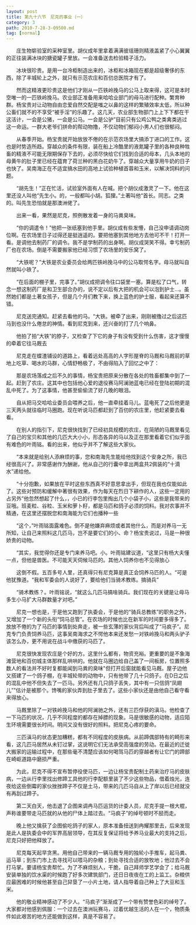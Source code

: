 ```yaml
---
layout: post
title: 第九十六节　尼克的事业（一）
category: 3
path: 2010-7-28-3-09500.md
tag: [normal]
---
```


　　庄生物崭验室的采种室里。胡仪成年里拿着满满彼瑶珊则精液盖紧了小心翼翼的正往装满冰块的搪瓷罐子里放。一会准备送去检验精子活力。

　　冰块很珍贵。是用一台冷柜制造出来的，冰柜和冰箱现在都是超级奢侈的东西，除了丰城轮上之外，就只有示范农庄和百仞总医院才有了。

　　然而这精液更珍贵这是他们才刚从一匹铁岭挽马的公马上取来得，这可是本时空唯一的一匹铁岭挽马。农业部正准备用来哈哈业部门的母马进行配种。繁育种群。杨宝贵对让动物自由恋爱自然交配是嗤之以鼻的这样的繁殖效率太低，所以种公畜们就不的不享受“被手淫”的乐趣了。这几天，农业部生物部门上上下下都在干这活计，一会是公猪，一会是公马。一会是公驴”目前只有公鸡公鸭之类禽类逃过这一命运。一群大老爷们拼命的帮动物撸，不仅动物们郁闷小男人们也很郁闷。

　　从春季开始。杨宝贵就开始放放不倦的在示范农场里大搞添丁进口的工作。这也是时势造所趋。穿越众的条件有限，装在船上冷酷里的液氮罐子里的各种良种牲畜的精液不可能无限期保存下去的，必须尽快给它们找到合适的母本，几头本地的母黄牛的肚子里已经在蕴育了荷兰种的黑白花奶牛了。穿越众大量享用牛奶的日子也快了。吴南海正在不适宜搞水田的高地上试验种植首蓉和玉米，以解决饲料的问题。

　　“胡先生！”正在忙活，试验室外面有人在喊。把个胡仪成激灵了一下。他在这里还没人叫他“先生小。的，一般都叫小胡。狐狸。”土著叫他“首长。同志。之类的。叫先生恐怕就是那澳洲佬了。

　　出来一看，果然是尼克，照例散发着一身的马粪臭味。

　　“你的调遣令！”他把一张纸塞到他手里。胡仪成有些发懵，自己没申请调动岗位啊。在农场里日子过得还是挺逍遥的。要把他塞到其他地方去他可不干！打开一看。是调他去制药厂的调令。我不是学制药的出身啊。胡仪成哭笑不得。幸亏制药厂也在农场。倒是不需要搬家他已经习惯了农场里的安乐窝了。

　　“大铁呢？”大铁是农业委员会给两匹铁岭挽马中的公马取愕名字。母马就叫自然就叫小铁了。

　　“在后面的棚子里，完事了。”胡仪成把调令往口袋里一塞。算是松了口气，转念一想这制药厂是和卫生部合办的，说不定以后有大把的机会可以泡到护士…。虽然她们都是土著女孩子，但是几个月们教下来，换上蓝色的护士服，看起来还算不错。

　　尼克送完通知。赶紧去看他的马。“大铁。被牵了出来，刚刚被撸过之后这匹马到也没什么倦怠的神情。看到尼克到来，还兴奋的打了几个响鼻。

　　他拍了拍“大铁”的脖子，又检查了下它的身子有没有受到什么伤害，这才慢慢的牵着它往马厩去

　　尼克走在蝶渣铺设的道路上，看着远处高高的人字形屋脊的马厩和马厩前的草地上吃草、喝水的马群，心情舒畅极了，不由得陷入了回忆之中了：

　　那是农场落成之后不久的事情，杨宝贵把原来分散在各处的牲畜都集中到了一起。赶到了农庄。这其中也包括他心爱的退役赛马阿澜驰蓝电已经在登陆初期的混乱中死了。为了这事情，他甚至偷偷流了好几晚的眼泪。

　　自从把马交哈哈业委员会喂养之后，他一直牵挂着马儿。蓝电死了之后他更是三天两头就往临时马圈跑。现在听说马匹都赶到了百仞的农庄里，他赶紧要去看看。

　　在别人的指引下，尼克很快找到了已经初具规模的农庄，在简陋的马厩里看见了自己的宝贝和其他的几匹大大小小，形态各异的马以及正在那里看着它们似乎面有难色的叶雨铭。看的出来，他似乎并不了解这些大家伙。

　　“本来就是给别人添麻烦的事，您和南海先生能给他找到这个安身之所，我已经很高兴了。非常感谢作为酬谢，他从自己的行囊中拿出两盒共2佩装的“十滴水”递给他。

　　“十分抱歉，如果放在平时这些东西真不好意思拿出手，但现在我也仅能如此了。这些对预防和缓解中著很有效果，作为每天在烈日下耕作的人，这些一定用的占另外”他忽然想起了什么，，小已的行李包里掏出几个小袋子小，这些是我带来的豆哦。班麦粒、谷粒、玉米和萝卜籽，都是马匹和鸽子必须的饲料。我对农事并不精通，在这里还摆脱您和南海能为它们也播种一些

　　“这个，”叶雨铭面露难色。倒不是他嫌弃麻烦或者其他什么，而是对养马一无所知，让自己来照料这几匹马，岂不是要它们的小、命？杨宝贵说过，马是一种很娇贵的动物。

　　“其实，我觉得你还是专门来养马吧。小。叶雨铭建议道，“这里只有杨大夫懂一点，但他是兽医。不可能天天伺候马匹的。其他人饲养你也不见得放心

　　这倒不假。五百多号人里，还真得只有尼克算是真正会饲养马匹的人。“可是他犹豫道。“我和军委会的人说好了，要给他们当骑术教练。搞骑兵”

　　“骑术教练？。叶雨铭说，“就这么几匹马搞啥骑兵。我们现在的关键是让母马多生小马扩大马群数量才对吧。”

　　尼克一想也是，于是他又跑到了执委会，于是他的“骑兵总教练”的职务之外，又增加了一个新的头衔“饲马总管”。在农场的时候也比在新军的时间要多得多了。放放不倦的为了马匹的事情到处奔走，被一些玄薄的家伙背后叫成了“马疯子”。尼克专门负责饲养马匹，这事吴南海求之不愕他本来还发愁一对铁岭挽马和两头驴子该怎么办，更不用说在战斗中缴获的马匹了。

　　尼克很快发现农庄是个好的方。这里什么都有，物资充裕。更重要的是不象海滩营地和百仞城主体那样乱哄哄的。他就在马圈边给自己盖了一间板房，位置照多数人的看法并不好时复都能闻到马粪的臭味"但打开后窗就能看见马厩。屋子边他又搭建了一个鸽子棚，在丰城轮带的动物中，只有他带了几十只鸽子。在D日之后的混乱中他不但失去了一匹马。另外还有几只鸽子丢失，其中有一只信鸽“凤翅儿”"估计是被那个。馋嘴的家伙弄到肚子里去了。这些小家伙还是由他自己看守看来得放心。

　　马厩里除了一对铁岭挽马和他的阿澜驰之外，还有三匹俘获的滇马。他检查了一下马匹的状况，几乎不同程度的都存在掉膘的现象。马是很敏感的动物，适应陌生环境需要很长时间。明间又没有很好的照料。把尼克心疼的要命。

　　三匹滇马的状态更加糟糕，都有不同程度的皮肤病。从前蹄偶部特有的畸形来看，这几匹马居然从未钉过掌，这说明它们无法承受高强度的劳动。在最近的迁徙大搬家的运输过程中，在那些毫不清楚应该如何喝驾马匹的穿越者有让它门的蹄部在崎岖道路中磨损严重。

　　为此，尼克不得不宣布暂停役使马匹，一边让杨宝贵配制土药来治疗马的皮肤病，一边从行李里找出修蹄工具他的行李配额里装了不少这些物品，借着烛光，连夜给这些倒霉的家伙挫挫蹄子不仅是土马，带来的几匹马自从上了岸以后已经就没有再刮过蹄子。

　　第二天白天，他击退了企图来调冉马匹运货的计委人员，尼克手提一根大棍，声称谁要带走马匹就的从他的尸体上踏过去。“马疯子”的绰号顿时不胫而走。

　　晚上他又擒获了企图偷吃鸽子的家人，原本准备扭送到冉耀那里去，后来发现是此人是执委会中的军界高层领导，在其反复保证将给予养马业最大的支持之后，尼克只好把他释放了。

　　尼克每天起早贪黑。用他自己带来的一辆马厩专用的独轮小手推车，起马粪、运马草；到东门市上去寻找可以喂马的杂粮；到处寻找合适的放牧地；他过去不会打马掌。要请杨宝贵帮忙。为了不麻烦别人，干脆，自己拜师学艺学会了；给马厩安装单独的饮水渠的时候跑了好多次建筑部门，还日日夜夜在工的上监工。杂粮供应最困难的时候他甚至自己舁垦了一小片土地，请人指导着自己种上了大豆和玉米。

　　他的敬业精神感动了不少人。“马疯子”渐渐成了一个带有赞誉色彩的绰号了。大家都对他感到佩服：一个过去在澳洲玩赛马，过着优越生活的人在一个，物质条件如此艰苦的地方还能做到这样，真是不容易了。